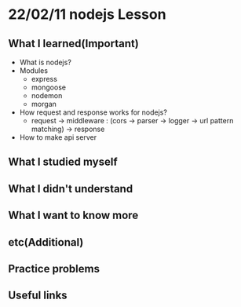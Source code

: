 # 22/02/11 nodejs Lesson

## What I learned(Important)

* What is nodejs?
* Modules
  * express
  * mongoose
  * nodemon
  * morgan
* How request and response works for nodejs?
  * request -> middleware : (cors -> parser -> logger -> url pattern matching) -> response
* How to make api server

## What I studied myself

## What I didn't understand

## What I want to know more

## etc(Additional)

## Practice problems

## Useful links
